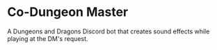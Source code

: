 # Co-Dungeon Master
A Dungeons and Dragons Discord bot that creates sound effects while playing at the DM's request.